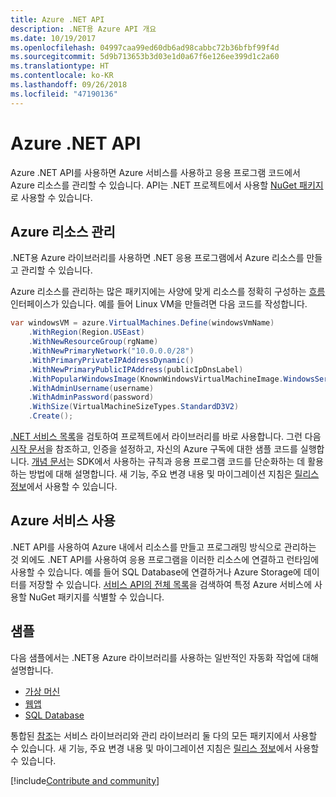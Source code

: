```yaml
---
title: Azure .NET API
description: .NET용 Azure API 개요
ms.date: 10/19/2017
ms.openlocfilehash: 04997caa99ed60db6ad98cabbc72b36bfbf99f4d
ms.sourcegitcommit: 5d9b713653b3d03e1d0a67f6e126ee399d1c2a60
ms.translationtype: HT
ms.contentlocale: ko-KR
ms.lasthandoff: 09/26/2018
ms.locfileid: "47190136"
---
```

# <a name="azure-net-apis"></a>Azure .NET API

Azure .NET API를 사용하면 Azure 서비스를 사용하고 응용 프로그램 코드에서 Azure 리소스를 관리할 수 있습니다. API는 .NET 프로젝트에서 사용할 [NuGet 패키지](/dotnet/api/overview/azure/)로 사용할 수 있습니다. 

## <a name="manage-azure-resources"></a>Azure 리소스 관리

.NET용 Azure 라이브러리를 사용하면 .NET 응용 프로그램에서 Azure 리소스를 만들고 관리할 수 있습니다.

Azure 리소스를 관리하는 많은 패키지에는 사양에 맞게 리소스를 정확히 구성하는 [흐름](dotnet-sdk-azure-concepts.md) 인터페이스가 있습니다. 예를 들어 Linux VM을 만들려면 다음 코드를 작성합니다.

```csharp
var windowsVM = azure.VirtualMachines.Define(windowsVmName)
    .WithRegion(Region.USEast)
    .WithNewResourceGroup(rgName)
    .WithNewPrimaryNetwork("10.0.0.0/28")
    .WithPrimaryPrivateIPAddressDynamic()
    .WithNewPrimaryPublicIPAddress(publicIpDnsLabel)
    .WithPopularWindowsImage(KnownWindowsVirtualMachineImage.WindowsServer2012R2Datacenter)
    .WithAdminUsername(username)
    .WithAdminPassword(password)
    .WithSize(VirtualMachineSizeTypes.StandardD3V2)
    .Create();
 ```

[.NET 서비스 목록](/dotnet/api/overview/azure/)을 검토하여 프로젝트에서 라이브러리를 바로 사용합니다. 그런 다음 [시작 문서](dotnet-sdk-azure-get-started.md)을 참조하고, 인증을 설정하고, 자신의 Azure 구독에 대한 샘플 코드를 실행합니다.  [개념 문서](dotnet-sdk-azure-concepts.md)는 SDK에서 사용하는 규칙과 응용 프로그램 코드를 단순화하는 데 활용하는 방법에 대해 설명합니다. 새 기능, 주요 변경 내용 및 마이그레이션 지침은 [릴리스 정보](dotnet-sdk-azure-release-notes.md)에서 사용할 수 있습니다.

## <a name="consume-azure-services"></a>Azure 서비스 사용

.NET API를 사용하여 Azure 내에서 리소스를 만들고 프로그래밍 방식으로 관리하는 것 외에도 .NET API를 사용하여 응용 프로그램을 이러한 리소스에 연결하고 런타임에 사용할 수 있습니다.  예를 들어 SQL Database에 연결하거나 Azure Storage에 데이터를 저장할 수 있습니다.  [서비스 API의 전체 목록](/dotnet/api/overview/azure/)을 검색하여 특정 Azure 서비스에 사용할 NuGet 패키지를 식별할 수 있습니다.  

## <a name="samples"></a>샘플

다음 샘플에서는 .NET용 Azure 라이브러리를 사용하는 일반적인 자동화 작업에 대해 설명합니다.

- [가상 머신](dotnet-sdk-azure-virtual-machine-samples.md)
- [웹앱](dotnet-sdk-azure-web-apps-samples.md)
- [SQL Database](dotnet-sdk-azure-sql-database-samples.md)

통합된 [참조](/dotnet/api/overview/azure/?view=azure-dotnet)는 서비스 라이브러리와 관리 라이브러리 둘 다의 모든 패키지에서 사용할 수 있습니다. 새 기능, 주요 변경 내용 및 마이그레이션 지침은 [릴리스 정보](dotnet-sdk-azure-release-notes.md)에서 사용할 수 있습니다.

[!include[Contribute and community](includes/contribute.md)]